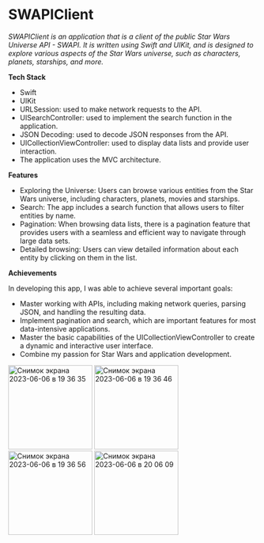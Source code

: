 # SWAPIClient

*SWAPIClient is an application that is a client of the public Star Wars Universe API - SWAPI. It is written using Swift and UIKit, and is designed to explore various aspects of the Star Wars universe, such as characters, planets, starships, and more.*

**Tech Stack**

- Swift
- UIKit
- URLSession: used to make network requests to the API.
- UISearchController: used to implement the search function in the application.
- JSON Decoding: used to decode JSON responses from the API.
- UICollectionViewController: used to display data lists and provide user interaction.
- The application uses the MVC architecture.

**Features**

- Exploring the Universe: Users can browse various entities from the Star Wars universe, including characters, planets, movies and starships.
- Search: The app includes a search function that allows users to filter entities by name.
- Pagination: When browsing data lists, there is a pagination feature that provides users with a seamless and efficient way to navigate through large data sets.
- Detailed browsing: Users can view detailed information about each entity by clicking on them in the list.

**Achievements**

In developing this app, I was able to achieve several important goals:

- Master working with APIs, including making network queries, parsing JSON, and handling the resulting data.
- Implement pagination and search, which are important features for most data-intensive applications.
- Master the basic capabilities of the UICollectionViewController to create a dynamic and interactive user interface.
- Combine my passion for Star Wars and application development.

<img width="170" alt="Снимок экрана 2023-06-06 в 19 36 35" src="https://github.com/Lepiozdyx/SWAPIClient/assets/24369933/4d8d9345-21bc-4bcc-b9ab-87b00ee28a06">
<img width="170" alt="Снимок экрана 2023-06-06 в 19 36 46" src="https://github.com/Lepiozdyx/SWAPIClient/assets/24369933/614114e0-648f-4803-80c0-970f9153e6df">
<img width="170" alt="Снимок экрана 2023-06-06 в 19 36 56" src="https://github.com/Lepiozdyx/SWAPIClient/assets/24369933/8856fefb-3b9d-40dc-a848-97965ef71122">
<img width="170" alt="Снимок экрана 2023-06-06 в 20 06 09" src="https://github.com/Lepiozdyx/SWAPIClient/assets/24369933/b95084a4-247c-4bdf-bdfc-e323f373df94">
